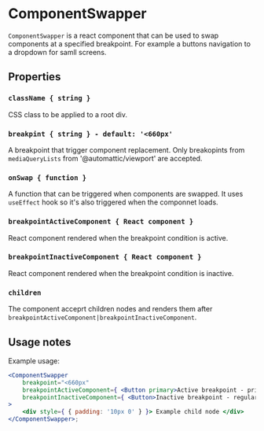 # ComponentSwapper

`ComponentSwapper` is a react component that can be used to swap components at a specified breakpoint. For example a buttons navigation to a dropdown for samll screens.

## Properties

### `className { string }`

CSS class to be applied to a root div.

### `breakpint { string } - default: '<660px'`

A breakpoint that trigger component replacement. Only breakopints from  `mediaQueryLists` from '@automattic/viewport' are accepted.

### `onSwap { function }`

A function that can be triggered when components are swapped. It uses `useEffect` hook so it's also triggered when the componnet loads.

### `breakpointActiveComponent { React component }`

React component rendered when the breakpoint condition is active.

### `breakpointInactiveComponent { React component }`

React component rendered when the breakpoint condition is inactive.

### `children`

The component acceprt children nodes and renders them after `breakpointActiveComponent|breakpointInactiveComponent`.

## Usage notes

Example usage:

```jsx
<ComponentSwapper
	breakpoint="<660px"
	breakpointActiveComponent={ <Button primary>Active breakpoint - primary button</Button> }
	breakpointInactiveComponent={ <Button>Inactive breakpoint - regular button</Button> }
>
	<div style={ { padding: '10px 0' } }> Example child node </div>
</ComponentSwapper>;
```
